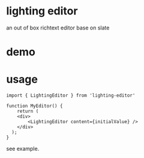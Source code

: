 # lighting editor

an out of box richtext editor base on slate

# demo


# usage

```
import { LightingEditor } from 'lighting-editor'

function MyEditor() {
    return (
    <div>
        <LightingEditor content={initialValue} />
    </div>
  );
}

```

see example.
